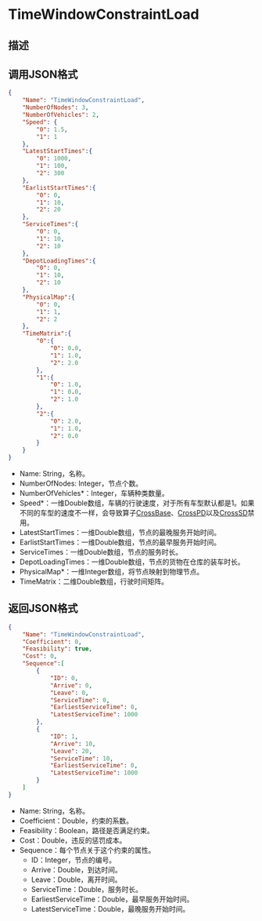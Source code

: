# TimeWindowConstraintLoad

## 描述

## 调用JSON格式

```json
{
	"Name": "TimeWindowConstraintLoad",
	"NumberOfNodes": 3,
	"NumberOfVehicles": 2,
	"Speed": {
		"0": 1.5,
		"1": 1
	},
	"LatestStartTimes":{
		"0": 1000,
		"1": 100,
		"2": 300
	},
	"EarlistStartTimes":{
		"0": 0,
		"1": 10,
		"2": 20
	},
	"ServiceTimes":{
		"0": 0,
		"1": 10,
		"2": 10
	},
	"DepotLoadingTimes":{
		"0": 0,
		"1": 10,
		"2": 10
	},
	"PhysicalMap":{
		"0": 0,
		"1": 1,
		"2": 2
	},
	"TimeMatrix":{ 
		"0":{
			"0": 0.0,
			"1": 1.0,
			"2": 2.0
		},
		"1":{
			"0": 1.0,
			"1": 0.0,
			"2": 1.0
		},
		"2":{
			"0": 2.0,
			"1": 1.0,
			"2": 0.0
		}
	}
}
```
* Name: String，名称。
* NumberOfNodes: Integer，节点个数。
* NumberOfVehicles\*：Integer，车辆种类数量。
* Speed\*：一维Double数组，车辆的行驶速度，对于所有车型默认都是1。如果不同的车型的速度不一样，会导致算子[CrossBase](../operators/CrossBase.md)、[CrossPD](../operators/CrossPD.md)以及[CrossSD](../operators/CrossSD.md)禁用。
* LatestStartTimes：一维Double数组，节点的最晚服务开始时间。
* EarlistStartTimes：一维Double数组，节点的最早服务开始时间。
* ServiceTimes：一维Double数组，节点的服务时长。
* DepotLoadingTimes：一维Double数组，节点的货物在仓库的装车时长。
* PhysicalMap\*：一维Integer数组，将节点映射到物理节点。
* TimeMatrix：二维Double数组，行驶时间矩阵。


## 返回JSON格式

```json
{
	"Name": "TimeWindowConstraintLoad",
	"Coefficient": 0,
	"Feasibility": true,
	"Cost": 0,
	"Sequence":[
		{
			"ID": 0,
			"Arrive": 0,
			"Leave": 0,
			"ServiceTime": 0,
			"EarliestServiceTime": 0,
			"LatestServiceTime": 1000
		},
		{
			"ID": 1,
			"Arrive": 10,
			"Leave": 20,
			"ServiceTime": 10,
			"EarliestServiceTime": 0,
			"LatestServiceTime": 1000
		}
	]
}
```

* Name: String，名称。
* Coefficient：Double，约束的系数。
* Feasibility：Boolean，路径是否满足约束。
* Cost：Double，违反的惩罚成本。
* Sequence：每个节点关于这个约束的属性。
	+ ID：Integer，节点的编号。
	+ Arrive：Double，到达时间。
	+ Leave：Double，离开时间。
	+  ServiceTime：Double，服务时长。
	+ EarliestServiceTime：Double，最早服务开始时间。
	+ LatestServiceTime：Double，最晚服务开始时间。

